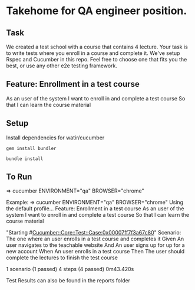 # Takehome for QA engineer position.

## Task

We created a test school with a course that contains 4 lecture.
Your task is to write tests where you enroll in a course and complete it.
We've setup Rspec and Cucumber in this repo.
Feel free to choose one that fits you the best, or use any other e2e testing framework.


## Feature: Enrollment in a test course
  As an user of the system
  I want to enroll in and complete a test course
  So that I can learn the course material


## Setup

Install dependencies for watir/cucumber
```
gem install bundler
```

```
bundle install
```

## To Run
=> cucumber ENVIRONMENT="qa" BROWSER="chrome"

Example:
=> cucumber ENVIRONMENT="qa" BROWSER="chrome"
Using the default profile...
Feature: Enrollment in a test course
  As an user of the system
  I want to enroll in and complete a test course
  So that I can learn the course material

"Starting #<Cucumber::Core::Test::Case:0x00007ff7f3a67c80>"
  Scenario: The one where an user enrolls in a test course and completes it
    Given An user navigates to the teachable website
    And An user signs up for up for a new account
    When An user enrolls in a test course
    Then The user should complete the lectures to finish the test course

1 scenario (1 passed)
4 steps (4 passed)
0m43.420s

Test Results can also be found in the reports folder
